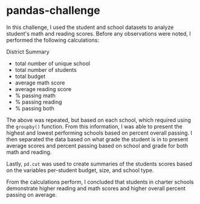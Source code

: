 # pandas-challenge

In this challenge, I used the student and school datasets to analyze student's math and reading scores. Before any observations were noted, I performed the following calculations:

District Summary
- total number of unique school
- total number of students
- total budget
- average math score
- average reading score
- % passing math
- % passing reading
- % passing both

The above was repeated, but based on each school, which required using the `groupby()` function. From this information, I was able to present the highest and lowest performing schools based on percent overall passing. I then separated the data based on what grade the student is in to present average scores and percent passing based on school and grade for both math and reading.

Lastly, `pd.cut` was used to create summaries of the students scores based on the variables per-student budget, size, and school type. 

From the calculations perform, I concluded that students in charter schools demonstrate higher reading and math scores and higher overall percent passing on average.
